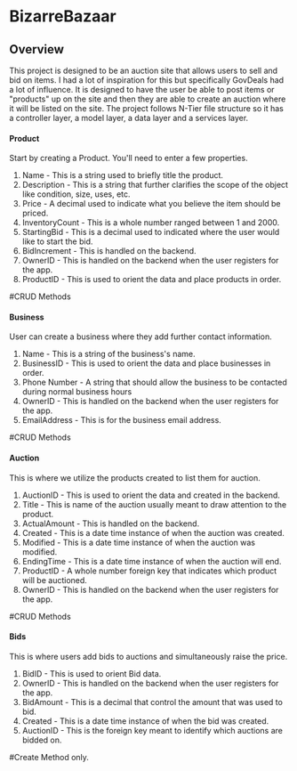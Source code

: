 # BizarreBazaar

## Overview

This project is designed to be an auction site that allows users to sell and bid on items. I had a lot of inspiration for this but specifically GovDeals had a lot of influence. 
It is designed to have the user be able to post items or "products" up on the site and then they are able to create an auction where it will be listed on the site. 
The project follows N-Tier file structure so it has a controller layer, a model layer, a data layer and a services layer.



#### Product
Start by creating a Product. You'll need to enter a few properties. 
1. Name - This is a string used to briefly title the product.  
1. Description - This is a string that further clarifies the scope of the object like condition, size, uses, etc.  
1. Price - A decimal used to indicate what you believe the item should be priced.  
1. InventoryCount - This is a whole number ranged between 1 and 2000.  
1. StartingBid - This is a decimal used to indicated where the user would like to start the bid.  
1. BidIncrement - This is handled on the backend.
1. OwnerID - This is handled on the backend when the user registers for the app.
1. ProductID - This is used to orient the data and place products in order.

#CRUD Methods


#### Business
User can create a business where they add further contact information.  
1. Name - This is a string of the business's name.
1. BusinessID - This is used to orient the data and place businesses in order.  
1. Phone Number - A string that should allow the business to be contacted during normal business hours  
1. OwnerID - This is handled on the backend when the user registers for the app.
1. EmailAddress - This is for the business email address.

#CRUD Methods

#### Auction
This is where we utilize the products created to list them for auction.   
1. AuctionID - This is used to orient the data and created in the backend.  
1. Title - This is name of the auction usually meant to draw attention to the product. 
1. ActualAmount - This is handled on the backend.  
1. Created - This is a date time instance of when the auction was created. 
1. Modified - This is a date time instance of when the auction was modified.  
1. EndingTime - This is a date time instance of when the auction will end. 
1. ProductID - A whole number foreign key that indicates which product will be auctioned.  
1. OwnerID - This is handled on the backend when the user registers for the app.

#CRUD Methods

#### Bids
This is where users add bids to auctions and simultaneously raise the price.
1. BidID - This is used to orient Bid data.
1. OwnerID - This is handled on the backend when the user registers for the app.
1. BidAmount - This is a decimal that control the amount that was used to bid.
1. Created - This is a date time instance of when the bid was created.
1. AuctionID - This is the foreign key meant to identify which auctions are bidded on.

#Create Method only.
